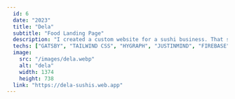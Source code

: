 ```yaml
---
  id: 6
  date: "2023"
  title: "Dela"
  subtitle: "Food Landing Page"
  description: "I created a custom website for a sushi business. That showcase menu list, location, and reviews with a user-friendly interface that will leave customers craving for more."
  techs: ["GATSBY", "TAILWIND CSS", "HYGRAPH", "JUSTINMIND", "FIREBASE"]
  image:
    src: "/images/dela.webp"
    alt: "dela"
    width: 1374
    height: 738
  link: "https://dela-sushis.web.app"
---
```

